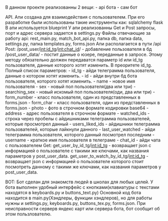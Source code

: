 
В данном проекте реализованны 2 вещи:
    - api бота
    - сам бот



API.
    Апи создана для взаимодействия с пользователем. При его разработке были использованы такие инструменты как:
        sqlalchemy
        flask
    В апи используется blueprint
    У апи реализованны Get и Post запросы, порт и адрес сервера задается в settings.py
    Файлы отвечающие за работу api: rest_main.py, match_bot_api.py, папка db, папка data,
    settings.py, папка templates.py, forms.json
    Апи располагается в пути /api
    Post:
        /post_user/<int:id_tg>/<int:chat_id>/<username> - добавление пользователя в бд
        /post_user_data/ - постит данные о юзере, переданные в запросе. 
                           Этому методу обязательно должен передаватся параметр id или id_tg пользователя,
                           данные которого хотят изменить. В преоритете id_tg.
                           Полный список параметров:
                                - id_tg - айди телеграмма пользователя, данные о котором хотят изменить.
                                - id - айди внутри бд бота пользователя, которого хотят изменить.
                                - name - новое имя пользователя
                                - sex - новый пол пользователя(два или три)
                                - searching_sex - новый искомый пол пользователя(оди, два или три)
                                - form_number - класс пользователя, один из представленных в forms.json
                                - form_char - класс пользователя, один из представленных в forms.json
                                - photo - фото в строчном формате кодировки base64
                                - address - адрес пользователя в строчном формате
                                - watched_ids - строка через пробелы с айдишниками телеграмма пользователей,
                                  которые просмотрел данный
                                - users_liked_ids - айдишники телеграмма пользователей, которые лайкнули данного
                                - last_user_watched - айди телеграмма пользователя, которого данный посмотрел последним
                                - username - краткое имя пользователя в телеграме
                                - chat_id - айди чата с пользователем
    Get:
        get_user_by_id_tg/<int:id_tg> - возвращает json с информацией о пользователе с такими же ключами, как 
                           названия параметров у post_user_data.
        get_user_to_watch_by_id_tg/<int:id_tg> - возвращает json с информацией о пользователе которого стоит посмотреть 
                           данному с такими же ключами, как названия параметров у post_user_data.


BOT:
    Бот сделан для знакомств людей в школах для любых целей.
    У бота выполнен удобный интерфейс с кнопками(клавиатуры с текстами находятся в keyboards.py и buttons_text.py)
    Основной код бота находится в main.py(Хэндлеры, функции хэндлеров), но для работы нужны и settings.py, keyboards.py,
    buttons_tex.py, forms.json.
    При неисправности серверв яндекс карт или сервера бота, бот сообщит об этом пользлователю.
